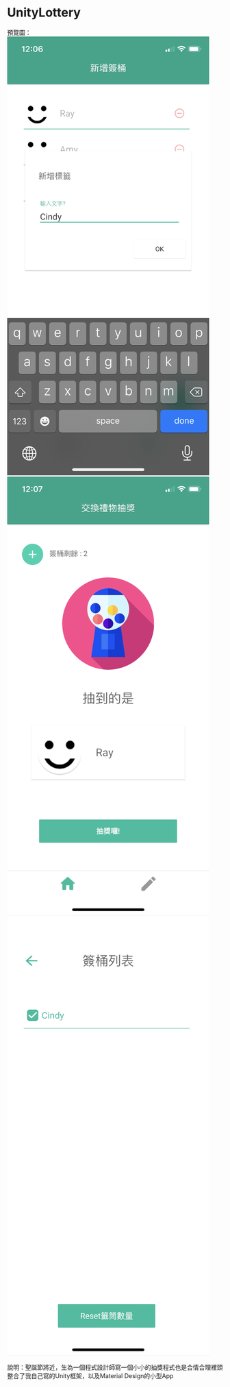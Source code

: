 # UnityLottery

預覽圖：
![image](https://raw.githubusercontent.com/karta0898098/UnityLottery/master/example/IMG_2013.PNG)
![image](https://raw.githubusercontent.com/karta0898098/UnityLottery/master/example/IMG_2015.PNG)
![image](https://raw.githubusercontent.com/karta0898098/UnityLottery/master/example/IMG_2036.PNG)

說明：聖誕節將近，生為一個程式設計師寫一個小小的抽獎程式也是合情合理裡頭整合了我自己寫的Unity框架，以及Material Design的小型App
